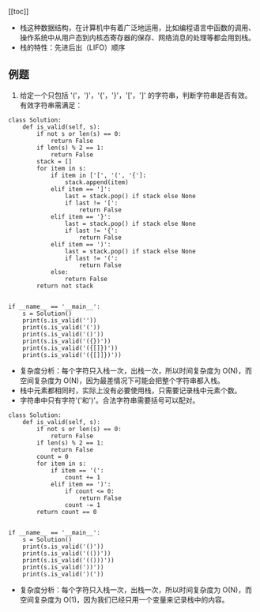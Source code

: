 [[toc]]

- 栈这种数据结构，在计算机中有着广泛地运用，比如编程语言中函数的调用、操作系统中从用户态到内核态寄存器的保存、网络消息的处理等都会用到栈。
- 栈的特性：先进后出（LIFO）顺序
## 例题
1. 给定一个只包括 '('，')'，'{'，'}'，'['，']' 的字符串，判断字符串是否有效。有效字符串需满足：
```
class Solution:
    def is_valid(self, s):
        if not s or len(s) == 0:
            return False
        if len(s) % 2 == 1:
            return False
        stack = []
        for item in s:
            if item in ['[', '(', '{']:
                stack.append(item)
            elif item == ']':
                last = stack.pop() if stack else None
                if last != '[':
                    return False
            elif item == '}':
                last = stack.pop() if stack else None
                if last != '{':
                    return False
            elif item == ')':
                last = stack.pop() if stack else None
                if last != '(':
                    return False
            else:
                return False
        return not stack


if __name__ == '__main__':
    s = Solution()
    print(s.is_valid(''))
    print(s.is_valid('('))
    print(s.is_valid('()'))
    print(s.is_valid('({})'))
    print(s.is_valid('({[]})'))
    print(s.is_valid('({[]]})'))
```
- 复杂度分析：每个字符只入栈一次，出栈一次，所以时间复杂度为 O(N)，而空间复杂度为 O(N)，因为最差情况下可能会把整个字符串都入栈。
- 栈中元素都相同时，实际上没有必要使用栈，只需要记录栈中元素个数。
- 字符串中只有字符'('和')'。合法字符串需要括号可以配对。
```
class Solution:
    def is_valid(self, s):
        if not s or len(s) == 0:
            return False
        if len(s) % 2 == 1:
            return False
        count = 0
        for item in s:
            if item == '(':
                count += 1
            elif item == ')':
                if count <= 0:
                    return False
                count -= 1
        return count == 0


if __name__ == '__main__':
    s = Solution()
    print(s.is_valid('()'))
    print(s.is_valid('(())'))
    print(s.is_valid('(()))'))
    print(s.is_valid('))'))
    print(s.is_valid(')('))
```
- 复杂度分析：每个字符只入栈一次，出栈一次，所以时间复杂度为 O(N)，而空间复杂度为 O(1)，因为我们已经只用一个变量来记录栈中的内容。
